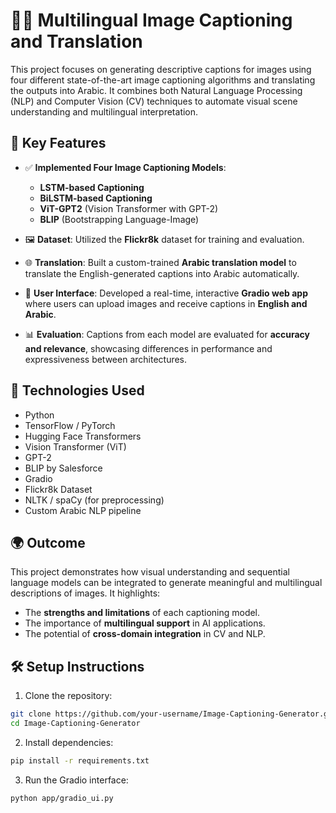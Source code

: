 # 🧠📸 Multilingual Image Captioning and Translation
  This project focuses on generating descriptive captions for images using four different state-of-the-art image captioning algorithms and translating the outputs into Arabic. It combines both Natural Language      Processing (NLP) and Computer Vision (CV) techniques to automate visual scene understanding and multilingual interpretation.

## 🚀 Key Features

- ✅ **Implemented Four Image Captioning Models**: 
  - **LSTM-based Captioning**
  - **BiLSTM-based Captioning**
  - **ViT-GPT2** (Vision Transformer with GPT-2)
  - **BLIP** (Bootstrapping Language-Image)

- 🖼️ **Dataset**: Utilized the **Flickr8k** dataset for training and evaluation.

- 🌐 **Translation**: Built a custom-trained **Arabic translation model** to translate the English-generated captions into Arabic automatically.

- 💬 **User Interface**: Developed a real-time, interactive **Gradio web app** where users can upload images and receive captions in **English and Arabic**.

- 📊 **Evaluation**: Captions from each model are evaluated for **accuracy and relevance**, showcasing differences in performance and expressiveness between architectures.

## 🧪 Technologies Used

- Python
- TensorFlow / PyTorch
- Hugging Face Transformers
- Vision Transformer (ViT)
- GPT-2
- BLIP by Salesforce
- Gradio
- Flickr8k Dataset
- NLTK / spaCy (for preprocessing)
- Custom Arabic NLP pipeline

## 🌍 Outcome

This project demonstrates how visual understanding and sequential language models can be integrated to generate meaningful and multilingual descriptions of images. It highlights:
- The **strengths and limitations** of each captioning model.
- The importance of **multilingual support** in AI applications.
- The potential of **cross-domain integration** in CV and NLP.

## 🛠️ Setup Instructions
  1. Clone the repository:
   ```bash
   git clone https://github.com/your-username/Image-Captioning-Generator.git
   cd Image-Captioning-Generator
  ```
  2. Install dependencies:
  ```bash
  pip install -r requirements.txt
  ```
  3. Run the Gradio interface:
   ```bash
   python app/gradio_ui.py
   ```
     

